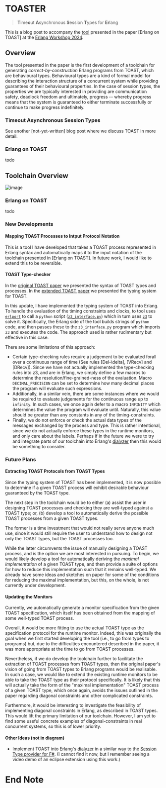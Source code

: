 # TOASTER
> **T**ime**o**ut **A**synchronous **S**ession **T**ypes for **Er**lang

This is a blog post to accompany the [tool](https://github.com/jonahpears/Erlang-on-TOAST-timeout-protocol-reengineering-implementation-) presented in the paper [Erlang on TOAST] at the [Erlang Workshop 2024](https://icfp24.sigplan.org/home/erlang-2024#event-overview).

## Overview
The tool presented in the paper is the first development of a toolchain for generating *correct-by-construction* Erlang programs from TOAST, which are behavioural types.
Behavioural types are a kind of formal model for describing the interaction structure of a concurrent system while providing guarantees of their behavioural properties.
In the case of session types, the properties we are typically interested in providing are communication safety, deadlock freedom and ultimately, progress -- whereby progress means that the system is guaranteed to either terminate successfully or continue to make progress indefinitely.


### Timeout Asynchronous Session Types
See another [not-yet-written] blog post where we discuss TOAST in more detail.

### Erlang on TOAST
todo 


## Toolchain Overview

![image](https://github.com/jonahpears/jonahpears.github.io/assets/158579228/f94aa677-e508-48dd-adf3-de032bd6fcb7)

### Erlang on TOAST
todo


### New Developments

#### Mapping TOAST Processes to Intput Protocol Notation
This is a tool I have developed that takes a TOAST process represented in Erlang syntax and automatically maps it to the input notation of the toolchain presented in [Erlang on TOAST].
In future work, I would like to extend this to be reversible.


#### TOAST Type-checker
In the [original TOAST paper](https://doi.org/10.48550/arXiv.2307.12688) we presented the syntax of TOAST types and processes.
In the [extended TOAST paper](https://doi.org/10.48550/arXiv.2401.11197) we presented the typing system for TOAST.

In this update, I have implemented the typing system of TOAST into Erlang.
To handle the evaluation of the timing constraints and clocks, to tool uses [`erlport`](https://github.com/erlport/erlport) to call a `python` script ([`z3_interface.py`](https://github.com/jonahpears/Erlang-on-TOAST-timeout-protocol-reengineering-implementation-/blob/main/src/toast/z3_interface.py)) which in turn uses [`z3`](https://github.com/Z3Prover/z3) to solve it.
Specifically, the Erlang side of the tool builds strings of `python` code, and then passes these to the `z3_interface.py` program which imports `z3` and executes the code.
The approach used is rather rudimentary but effective in this case.

There are some limitations of this approach:
- Certain type-checking rules require a judgement to be evaluated forall over a continuous range of time (See rules [Del-\delta], [VRecv] and [DRecv]). Since we have not actually implemented the type-checking rules into z3, and are in Erlang, we simply define a few macros to determine the resolution/fine-grained-ness of the evaluation. Macro `DECIMAL_PRECISION` can be set to determine how many decimal places the program will evaluate such expressions.
- Additionally, in a similar vein, there are some instances where we would be required to evaluate judgements for the continuous range up to `infinity`. In such cases, we once again defer to a macro `INFINITY` which determines the value the program will evaluate until. Naturally, this value should be greater than any constants in any of the timing-constraints.
- Finally, we do not enforce or check the actual data types of the messages exchanged by the process and type. This is rather intentional, since we do not actually enforce these types in the runtime monitors, and only care about the labels. Perhaps if in the future we were to try and integrate parts of our toolchain into Erlang's [dialyzer](https://www.erlang.org/doc/apps/dialyzer/dialyzer.html) then this would be something to consider.



### Future Plans

#### Extracting TOAST Protocols from TOAST Types
Since the typing system of TOAST has been implemented, it is now possible to determine if a given TOAST process will exhibit desirable behaviour guaranteed by the TOAST type.

The next step in the toolchain would be to either 
(a) assist the user in designing TOAST processes and checking they are well-typed against a TOAST type;
or, (b) develop a tool to automatically derive the possible TOAST processes from a given TOAST types.

The former is a time investment that would not really serve anyone much use, since it would still require the user to understand how to design not only the TOAST types, but the TOAST processes too.

While the latter circumvents the issue of manually designing a TOAST process, and is the option we are most interested in pursuing.
To begin, we would likely develop a tool for automatically deriving the *maximal implementation* of a given TOAST type, and then provide a suite of options for how to reduce this implementation such that it remains well-typed. 
We already have some ideas and sketches on paper for some of the conditions for reducing the maximal implementation, but this, on the whole, is not currently under development.



#### Updating the Monitors
Currently, we automatically generate a monitor specification from the given TOAST specification, which itself has been obtained from the mapping of some well-typed TOAST process.

Overall, it would be more fitting to use the actual TOAST type as the specification protocol for the runtime monitor. 
Indeed, this was originally the goal when we first started developing the tool (i.e., to go from types to programs) but, due to the difficulties encountered described in the paper, it was more appropriate at the time to go from TOAST processes.

Nevertheless, if we do develop the toolchain further to facilitate the extraction of TOAST processes from TOAST types, then the original paper's vision of going from TOAST types to Erlang programs would be realisable. 
In such a case, we would like to extend the existing runtime monitors to be able to take the TOAST type as their protocol specifically.
It is likely that this will actually take the form of the "maximal implementation" TOAST process of a given TOAST type, which once again, avoids the issues outlined in the paper regarding diagonal constraints and other complicated constraints.

Furthermore, it would be interesting to investigate the feasibility of implementing diagonal constraints in Erlang, as described in TOAST types. 
This would lift the primary limitation of our toolchain.
However, I am yet to find some useful concrete examples of diagonal-constraints in real concurrent systems, so this is of lower priority.

#### Other Ideas (not in diagram)
- Implement TOAST into Erlang's [dialyzer](https://www.erlang.org/doc/apps/dialyzer/dialyzer.html) in a similar way to the [Session Type provider for F#](https://session-type-provider.github.io/). (I cannot find it now, but I remember seeing a video demo of an eclipse extension using this work.)

# End Note
